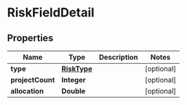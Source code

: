 
# RiskFieldDetail

## Properties
Name | Type | Description | Notes
------------ | ------------- | ------------- | -------------
**type** | [**RiskType**](RiskType.md) |  |  [optional]
**projectCount** | **Integer** |  |  [optional]
**allocation** | **Double** |  |  [optional]



